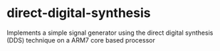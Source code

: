 # direct-digital-synthesis
Implements a simple signal generator using the direct digital synthesis (DDS) technique on a ARM7 core based processor
